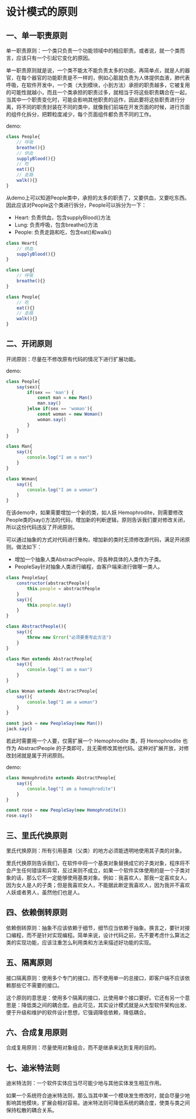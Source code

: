 # 设计模式的原则

## 一、单一职责原则

单一职责原则：一个类只负责一个功能领域中的相应职责。或者说，就一个类而言，应该只有一个引起它变化的原因。

单一职责原则就是说，一个类不能太不能负责太多的功能，再简单点，就是人的器官，在每个器官的功能职责是不一样的，例如心脏就负责为人体提供血液，肺代表呼吸，在软件开发中，一个类（大到模块，小到方法）承担的职责越多，它被复用的可能性就越小，而且一个类承担的职责过多，就相当于将这些职责耦合在一起，当其中一个职责变化时，可能会影响其他职责的运作，因此要将这些职责进行分离，将不同的职责封装在不同的类中，就像我们前端在开发页面的时候，进行页面的组件化拆分，把颗粒度减少，每个页面组件都负责不同的工作。

demo:

```js
class People{
	// 呼吸
	breathe(){}
	// 供血
	supplyBlood(){}
	// 吃
	eat(){}
	// 走路
	walk(){}
}
```

从demo上可以知道People类中，承担的太多的职责了，又要供血，又要吃东西。因此应该对People这个类进行拆分，People可以拆分为一下：

- Heart: 负责供血，包含supplyBlood()方法
- Lung: 负责呼吸，包含breathe()方法
- People: 负责走路和吃，包含eat()和walk()

```js
class Heart{
	// 供血
	supplyBlood(){}
}

class Lung{
	// 呼吸
	breathe(){}
}

class People{
	// 吃
	eat(){}
	// 走路
	walk(){}
}
```

## 二、开闭原则

开闭原则：尽量在不修改原有代码的情况下进行扩展功能。

demo:

```js
class People{
	say(sex){
		if(sex == 'man') {
			const man = new Man()
			man.say()
		}else if(sex == 'woman'){
			const woman = new Woman()
			woman.say()
		}
	}
}

class Man{
	say(){
		console.log("I am a man")
	}
}

class Woman{
	say(){
		console.log("I am a woman")
	}
}
```

在该demo中，如果需要增加一个新的类，如人妖 Hemophrodite，则需要修改People类的say()方法的代码，增加新的判断逻辑，原则告诉我们要对修改关闭，所以这份代码违反了开闭原则。

可以通过抽象的方式对代码进行重构，增加新的类时无须修改源代码，满足开闭原则。做法如下：

- 增加一个抽象人类AbstractPeople，将各种具体的人类作为子类。
- PeopleSay针对抽象人类进行编程，由客户端来进行做哪一类人。

```js
class PeopleSay{
	constructor(abstractPeople){
		this.people = abstractPeople
	}
	say(){
		this.people.say()
	}
}

class AbstractPeople(){
	say(){
		throw new Error("必须要重写此方法")
	}
}

class Man extends AbstractPeople{
	say(){
		console.log("I am a man")
	}
}

class Woman extends AbstractPeople{
	say(){
		console.log("I am a woman")
	}
}

const jack = new PeopleSay(new Man())
jack.say()
```

若此时需要用一个人要，仅需扩展一个 Hemophrodite 类，将 Hemophrodite 也作为 AbstractPeople 的子类即可，且无需修改其他代码。这种对扩展开放，对修改封闭就是属于开闭原则。

demo:

```js
class Hemophrodite extends AbstractPeople{
	say(){
		console.log("I am a hemophrodite")
	}
}

const rose = new PeopleSay(new Hemophrodite())
rose.say()
```

## 三、里氏代换原则

里氏代换原则：所有引用基类（父类）的地方必须能透明地使用其子类的对象。

里氏代换原则告诉我们，在软件中将一个基类对象替换成它的子类对象，程序将不会产生任何错误和异常，反过来则不成立，如果一个软件实体使用的是一个子类对象的话，那么它不一定能够使用基类对象。例如：我喜欢人，那我一定喜欢女人，因为女人是人的子类；但是我喜欢女人，不能据此断定我喜欢人，因为我并不喜欢人妖或者男人，虽然他们也是人。

## 四、依赖倒转原则

依赖倒转原则：抽象不应该依赖于细节，细节应当依赖于抽象。换言之，要针对接口编程，而不是针对实现编程。简单来说，设计代码之前，先不要考虑什么算法之类的实现功能，应该注重怎么利用类和方法来描述好功能的实现。

## 五、隔离原则

接口隔离原则：使用多个专门的接口，而不使用单一的总接口，即客户端不应该依赖那些它不需要的接口。

这个原则的意思是：使用多个隔离的接口，比使用单个接口要好。它还有另一个意思是：降低类之间的耦合度。由此可见，其实设计模式就是从大型软件架构出发、便于升级和维护的软件设计思想，它强调降低依赖，降低耦合。

## 六、合成复用原则

合成复用原则：尽量使用对象组合，而不是继承来达到复用的目的。

## 七、迪米特法则

迪米特法则：一个软件实体应当尽可能少地与其他实体发生相互作用。

如果一个系统符合迪米特法则，那么当其中某一个模块发生修改时，就会尽量少地影响其他模块，扩展会相对容易。迪米特法则可降低系统的耦合度，使类与类之间保持松散的耦合关系。











